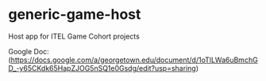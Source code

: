 generic-game-host
==================

Host app for ITEL Game Cohort projects

Google Doc: (https://docs.google.com/a/georgetown.edu/document/d/1oTlLWa6uBmchGD_-y65CKdk65HapZJOG5nSQ1e0Gsdg/edit?usp=sharing)